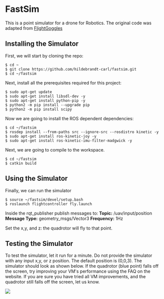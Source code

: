 # FastSim
 
This is a point simulator for a drone for Robotics. The original code was adapted from [FlightGoggles](https://flightgoggles.mit.edu)

## Installing the Simulator

First, we will start by cloning the repo:
```
$ cd ~
$ git clone https://github.com/hildebrandt-carl/fastsim.git
$ cd ~/fastsim
```

Next, install all the prerequisites required for this project:
```
$ sudo apt-get update
$ sudo apt-get install libsdl-dev -y
$ sudo apt-get install python-pip -y
$ python2 -m pip install --upgrade pip
$ python2 -m pip install scipy
```

Now we are going to install the ROS dependent dependencies:
```
$ cd ~/fastsim
$ rosdep install --from-paths src --ignore-src --rosdistro kinetic -y
$ sudo apt-get install ros-kinetic-joy -y
$ sudo apt-get install ros-kinetic-imu-filter-madgwick -y
```

Next, we are going to compile to the workspace.
```
$ cd ~/fastsim
$ catkin build
```

## Using the Simulator

Finally, we can run the simulator
```
$ source ~/fastsim/devel/setup.bash
$ roslaunch flightcontroller fly.launch
```

Inside the rqt_publisher publish messages to:
**Topic:** /uav/input/position 
**Message Type:** geometry_msgs/Vector3
**Frequency:** 1Hz


Set the x,y, and z: the quadrotor will fly to that point.

## Testing the Simulator

To test the simulator, let it run for a minute. Do not provide the simulator with any input x,y, or z position. The default position is (0,0,3). The simulator should look as shown below. If the quadrotor (blue point) falls off the screen, try improving your VM's performance using the FAQ on the website. If you are sure you have tried all VM improvements, and the quadrotor still falls off the screen, let us know.

![](./sim_running.gif)
